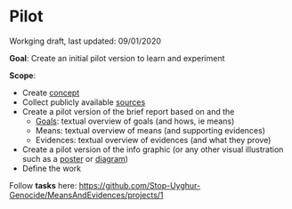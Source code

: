 # Pilot

Workging draft, last updated: 09/01/2020

**Goal**: Create an initial pilot version to learn and experiment

**Scope**:

- Create [concept](Concept)
- Collect publicly available [sources](Sources.md) 
- Create a pilot version of the brief report based on and the 
  - [Goals](Report/Goals.pdf): textual overview of goals (and hows, ie means)
  - Means: textual overview of means (and supporting evidences)
  - Evidences: textual overview of evidences (and what they prove)
- Create a pilot version of the info graphic (or any other visual illustration such as a [poster](Concept/MeansAndEvidencesPoster.pdf) or [diagram](Concept/MeansAndEvidencesDiagram.pdf))
- Define the work

Follow **tasks** here: https://github.com/Stop-Uyghur-Genocide/MeansAndEvidences/projects/1

